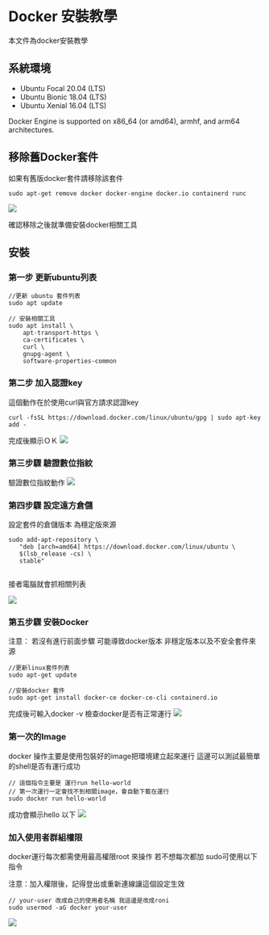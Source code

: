 # Docker 安裝教學
本文件為docker安裝教學

## 系統環境
* Ubuntu Focal 20.04 (LTS)
* Ubuntu Bionic 18.04 (LTS)
* Ubuntu Xenial 16.04 (LTS)


Docker Engine is supported on x86_64 (or amd64), armhf, and arm64 architectures.


## 移除舊Docker套件
如果有舊版docker套件請移除該套件

```
sudo apt-get remove docker docker-engine docker.io containerd runc
```
![](https://i.imgur.com/56UQLpR.png)

確認移除之後就準備安裝docker相關工具


## 安裝


### 第一步 更新ubuntu列表

```
//更新 ubuntu 套件列表
sudo apt update

// 安裝相關工具
sudo apt install \
    apt-transport-https \
    ca-certificates \
    curl \
    gnupg-agent \
    software-properties-common
```


### 第二步  加入認證key

這個動作在於使用curl與官方請求認證key

```
curl -fsSL https://download.docker.com/linux/ubuntu/gpg | sudo apt-key add -

```
完成後顯示ＯＫ
![](https://i.imgur.com/5dFk99E.png)


### 第三步驟 驗證數位指紋

驗證數位指紋動作
![](https://i.imgur.com/4eMPIHV.png)


### 第四步驟 設定遠方倉儲

設定套件的倉儲版本 為穩定版來源

```
sudo add-apt-repository \
   "deb [arch=amd64] https://download.docker.com/linux/ubuntu \
   $(lsb_release -cs) \
   stable"
  
```
接者電腦就會抓相關列表

![](https://i.imgur.com/F2UkRmx.png)


### 第五步驟 安裝Docker

注意： 若沒有進行前面步驟 可能導致docker版本 非穩定版本以及不安全套件來源

```
//更新linux套件列表
sudo apt-get update

//安裝docker 套件
sudo apt-get install docker-ce docker-ce-cli containerd.io
```

完成後可輸入docker -v 檢查docker是否有正常運行
![](https://i.imgur.com/U5hXZcH.png)


### 第一次的Image

docker 操作主要是使用包裝好的image把環境建立起來運行
這邊可以測試最簡單的shell是否有運行成功

 ```
 // 這個指令主要是 運行run hello-world 
 // 第一次運行一定會找不到相關image，會自動下載在運行
 sudo docker run hello-world
 ```

成功會顯示hello 以下
![](https://i.imgur.com/9Avv3u5.png)


### 加入使用者群組權限

docker運行每次都需使用最高權限root 來操作
若不想每次都加  sudo可使用以下指令

注意：加入權限後，記得登出或重新連線讓這個設定生效


```
// your-user 改成自己的使用者名稱 我這邊是改成roni
sudo usermod -aG docker your-user

```

![](https://i.imgur.com/5urTX2e.png)
